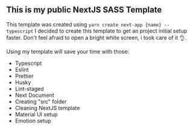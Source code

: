 ## This is my public NextJS SASS Template
This template was created using ```yarn create next-app {name} --typescript```
I decided to create this template to get an project initial setup faster.
Don't feel afraid to open a bright white screen, i took care of it 👌.


Using my template will save your time with those:
* Typescript
* Eslint
* Prettier
* Husky
* Lint-staged
* Next Document
* Creating "src" folder
* Cleaning NextJS template
* Material UI setup
* Emotion setup
